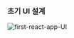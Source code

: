 ### 초기 UI 설계
![first-react-app-UI](https://user-images.githubusercontent.com/127721029/235303301-165b6bc0-8ebb-435b-90ac-bbde44537293.png)
